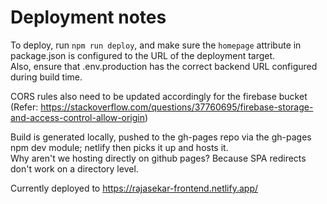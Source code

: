 # Deployment notes

To deploy, run `npm run deploy`, and make sure the `homepage` attribute in package.json is configured to the URL of the deployment target.  
Also, ensure that .env.production has the correct backend URL configured during build time.

CORS rules also need to be updated accordingly for the firebase bucket (Refer: https://stackoverflow.com/questions/37760695/firebase-storage-and-access-control-allow-origin)

Build is generated locally, pushed to the gh-pages repo via the gh-pages npm dev module; netlify then picks it up and hosts it.  
Why aren't we hosting directly on github pages? Because SPA redirects don't work on a directory level.

Currently deployed to https://rajasekar-frontend.netlify.app/